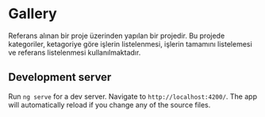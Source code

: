 # Gallery

Referans alınan bir proje üzerinden yapılan bir projedir.
Bu projede kategoriler, ketagoriye göre işlerin listelenmesi, işlerin tamamını listelemesi ve referans listelenmesi kullanılmaktadır.

## Development server

Run `ng serve` for a dev server. Navigate to `http://localhost:4200/`. The app will automatically reload if you change any of the source files.

